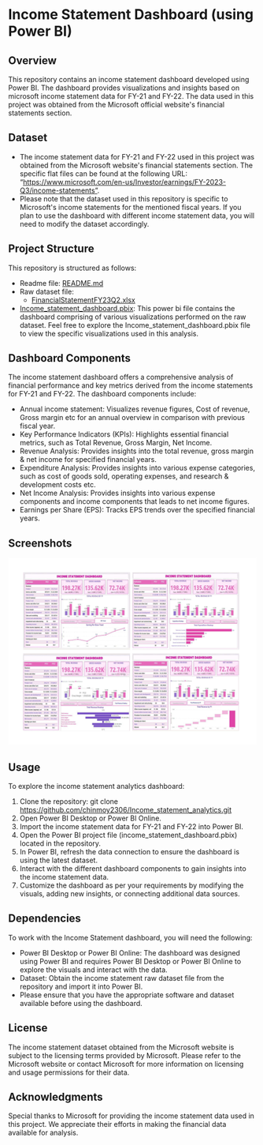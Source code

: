 # Income Statement Dashboard (using Power BI)
## Overview
This repository contains an income statement dashboard developed using Power BI. The dashboard provides visualizations and insights based on microsoft income statement data for FY-21 and FY-22. The data used in this project was obtained from the Microsoft official website's financial statements section.
## Dataset
-	The income statement data for FY-21 and FY-22 used in this project was obtained from the Microsoft website's financial statements section. The specific flat files can be found at the following URL: “https://www.microsoft.com/en-us/Investor/earnings/FY-2023-Q3/income-statements”.
-	Please note that the dataset used in this repository is specific to Microsoft's income statements for the mentioned fiscal years. If you plan to use the dashboard with different income statement data, you will need to modify the dataset accordingly.
## Project Structure
This repository is structured as follows:
-	Readme file: [README.md](https://github.com/chinmoy2306/Income_statement_analytics/blob/16bd2126a1cff2ac6a9a502703126b8f4f3e9416/README.md)
-	Raw dataset file:
	- [FinancialStatementFY23Q2.xlsx](https://github.com/chinmoy2306/Income_statement_analytics/blob/16bd2126a1cff2ac6a9a502703126b8f4f3e9416/FinancialStatementFY23Q2.xlsx)
- [Income_statement_dashboard.pbix](https://github.com/chinmoy2306/Income_statement_analytics/blob/16bd2126a1cff2ac6a9a502703126b8f4f3e9416/Income_statement_dashboard.pbix):
This power bi file contains the dashboard comprising of various visualizations performed on the raw dataset.
Feel free to explore the Income_statement_dashboard.pbix file to view the specific visualizations used in this analysis.
## Dashboard Components
The income statement dashboard offers a comprehensive analysis of financial performance and key metrics derived from the income statements for FY-21 and FY-22. The dashboard components include:
-	Annual income statement: Visualizes revenue figures, Cost of revenue, Gross margin etc for an annual overview in comparison with previous fiscal year.
-	Key Performance Indicators (KPIs): Highlights essential financial metrics, such as Total Revenue, Gross Margin, Net Income.
-	Revenue Analysis: Provides insights into the total revenue, gross margin & net income for specified financial years.
-	Expenditure Analysis: Provides insights into various expense categories, such as cost of goods sold, operating expenses, and research & development costs etc.
-	Net Income Analysis: Provides insights into various expense components and income components that leads to net income figures.
-	Earnings per Share (EPS): Tracks EPS trends over the specified financial years.
## Screenshots
![image](https://github.com/chinmoy2306/Income_statement_analytics/blob/main/Screenshot.jpg)
## Usage
To explore the income statement analytics dashboard:

1.	Clone the repository: git clone https://github.com/chinmoy2306/Income_statement_analytics.git
2.	Open Power BI Desktop or Power BI Online.
3.	Import the income statement data for FY-21 and FY-22 into Power BI.
4.	Open the Power BI project file (income_statement_dashboard.pbix) located in the repository.
5.	In Power BI, refresh the data connection to ensure the dashboard is using the latest dataset.
6.	Interact with the different dashboard components to gain insights into the income statement data.
7.	Customize the dashboard as per your requirements by modifying the visuals, adding new insights, or connecting additional data sources.
## Dependencies
To work with the Income Statement dashboard, you will need the following:
-	Power BI Desktop or Power BI Online: The dashboard was designed using Power BI and requires Power BI Desktop or Power BI Online to explore the visuals and interact with the data.
-	Dataset: Obtain the income statement raw dataset file from the repository and import it into Power BI.
-	Please ensure that you have the appropriate software and dataset available before using the dashboard.
## License
The income statement dataset obtained from the Microsoft website is subject to the licensing terms provided by Microsoft. Please refer to the Microsoft website or contact Microsoft for more information on licensing and usage permissions for their data.
## Acknowledgments
Special thanks to Microsoft for providing the income statement data used in this project. We appreciate their efforts in making the financial data available for analysis.
